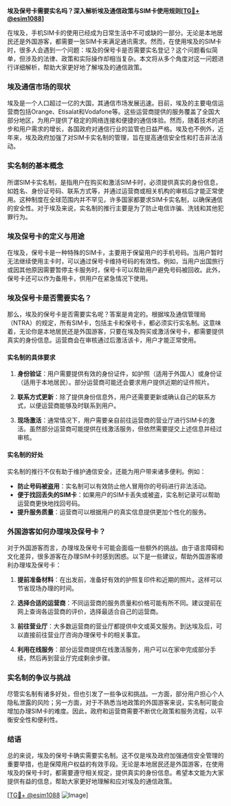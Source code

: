 **埃及保号卡需要实名吗？深入解析埃及通信政策与SIM卡使用规则[[TG💪+ @esim1088](https://t.me/s/esim1088)]**

在埃及，手机SIM卡的使用已经成为日常生活中不可或缺的一部分。无论是本地居民还是外国游客，都需要一张SIM卡来满足通讯需求。然而，在使用埃及的SIM卡时，很多人会遇到一个问题：埃及的保号卡是否需要实名登记？这个问题看似简单，但涉及的法律、政策和实际操作却相当复杂。本文将从多个角度对这一问题进行详细解析，帮助大家更好地了解埃及的通信政策。

### 埃及通信市场的现状

埃及是一个人口超过一亿的大国，其通信市场发展迅速。目前，埃及的主要电信运营商包括Orange、Etisalat和Vodafone等。这些运营商提供的服务覆盖了全国大部分地区，为用户提供了稳定的网络连接和便捷的通信体验。然而，随着技术的进步和用户需求的增长，各国政府对通信行业的监管也日益严格。埃及也不例外，近年来，埃及政府加强了对SIM卡实名制的管理，旨在提高通信安全性和打击非法活动。

### 实名制的基本概念

所谓SIM卡实名制，是指用户在购买和激活SIM卡时，必须提供真实的身份信息，如姓名、身份证号码、联系方式等，并通过运营商或相关机构的审核后才能正常使用。这种制度在全球范围内并不罕见，许多国家都要求SIM卡实名制，以确保通信的安全性。对于埃及来说，实名制的推行主要是为了防止电信诈骗、洗钱和其他犯罪行为。

### 埃及保号卡的定义与用途

在埃及，保号卡是一种特殊的SIM卡，主要用于保留用户的手机号码。当用户暂时无法继续使用主卡时，可以通过保号卡维持号码的有效性。例如，当用户出国旅行或因其他原因需要暂停主卡服务时，保号卡可以帮助用户避免号码被回收。此外，保号卡还可以作为备用卡，供用户在紧急情况下使用。

### 埃及保号卡是否需要实名？

那么，埃及的保号卡是否需要实名呢？答案是肯定的。根据埃及通信管理局（NTRA）的规定，所有SIM卡，包括主卡和保号卡，都必须实行实名制。这意味着，无论你是本地居民还是外国游客，只要在埃及购买或激活保号卡，都需要提供真实的身份信息。运营商会在审核通过后激活该卡，用户才能正常使用。

#### 实名制的具体要求

1. **身份验证**：用户需要提供有效的身份证件，如护照（适用于外国人）或身份证（适用于本地居民）。部分运营商可能还会要求用户提供近期的证件照片。
   
2. **联系方式更新**：除了提供身份信息外，用户还需要更新或确认自己的联系方式，以便运营商能够及时联系到用户。

3. **现场激活**：通常情况下，用户需要亲自前往运营商的营业厅进行SIM卡的激活。虽然部分运营商可能提供在线激活服务，但依然需要提交上述信息并经过审核。

#### 实名制的好处

实名制的推行不仅有助于维护通信安全，还能为用户带来诸多便利。例如：

- **防止号码被盗用**：实名制可以有效防止他人冒用你的号码进行非法活动。
- **便于找回丢失的SIM卡**：如果用户的SIM卡丢失或被盗，实名制记录可以帮助运营商更快地找回号码。
- **提升服务质量**：运营商可以根据用户的真实信息提供更加个性化的服务。

### 外国游客如何办理埃及保号卡？

对于外国游客而言，办理埃及保号卡可能会面临一些额外的挑战。由于语言障碍和文化差异，很多游客在办理SIM卡时感到困惑。以下是一些建议，帮助外国游客顺利办理埃及保号卡：

1. **提前准备材料**：在出发前，准备好有效的护照复印件和近期的照片。这样可以节省现场办理的时间。

2. **选择合适的运营商**：不同运营商的服务质量和价格可能有所不同。建议提前在网上查询各运营商的评价，选择最适合自己的运营商。

3. **前往营业厅**：大多数运营商的营业厅都提供中文或英文服务。到达埃及后，可以直接前往营业厅咨询办理保号卡的相关事宜。

4. **利用在线服务**：部分运营商提供在线激活服务，用户可以在家中完成部分手续，然后再到营业厅完成剩余步骤。

### 实名制的争议与挑战

尽管实名制有诸多好处，但也引发了一些争议和挑战。一方面，部分用户担心个人隐私泄露的风险；另一方面，对于不熟悉当地政策的外国游客来说，实名制可能会增加办理SIM卡的难度。因此，政府和运营商需要不断优化政策和服务流程，以平衡安全性和便利性。

### 结语

总的来说，埃及的保号卡确实需要实名制。这不仅是埃及政府加强通信安全管理的重要举措，也是保障用户权益的有效手段。无论是本地居民还是外国游客，在使用埃及的保号卡时，都需要遵守相关规定，提供真实的身份信息。希望本文能为大家提供有益的信息，帮助大家更好地理解和应对埃及的通信政策。

[[TG💪+ @esim1088](https://t.me/s/esim1088) ![Image](https://i.postimg.cc/4NQfJmqS/Snipaste-2025-05-13-00-14-12.png)]
